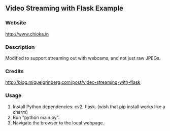 ## Video Streaming with Flask Example

### Website
http://www.chioka.in

### Description
Modified to support streaming out with webcams, and not just raw JPEGs.

### Credits

http://blog.miguelgrinberg.com/post/video-streaming-with-flask

### Usage
1. Install Python dependencies: cv2, flask. (wish that pip install works like a charm)
2. Run "python main.py".
3. Navigate the browser to the local webpage.
